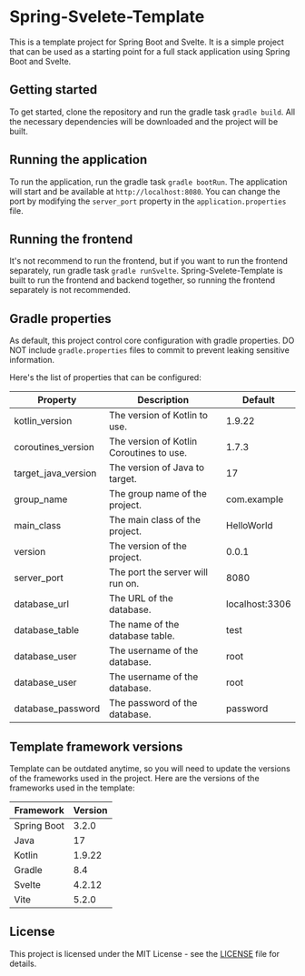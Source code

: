 # Spring-Svelete-Template

This is a template project for Spring Boot and Svelte. It is a simple project that can be used as a starting point for a
full stack application using Spring Boot and Svelte.

## Getting started

To get started, clone the repository and run the gradle task `gradle build`.
All the necessary dependencies will be downloaded and the project will be built.

## Running the application

To run the application, run the gradle task `gradle bootRun`.
The application will start and be available at `http://localhost:8080`.
You can change the port by modifying the `server_port` property in the `application.properties` file.

## Running the frontend

It's not recommend to run the frontend, but if you want to run the frontend separately, run gradle
task `gradle runSvelte`.
Spring-Svelete-Template is built to run the frontend and backend together, so running the frontend separately is not
recommended.

## Gradle properties

As default, this project control core configuration with gradle properties.
DO NOT include `gradle.properties` files to commit to prevent leaking sensitive information.

Here's the list of properties that can be configured:

| Property            | Description                              | Default        |
|---------------------|------------------------------------------|----------------|
| kotlin_version      | The version of Kotlin to use.            | 1.9.22         | 
| coroutines_version  | The version of Kotlin Coroutines to use. | 1.7.3          | 
| target_java_version | The version of Java to target.           | 17             | 
| group_name          | The group name of the project.           | com.example    |
| main_class          | The main class of the project.           | HelloWorld     |
| version             | The version of the project.              | 0.0.1          |
| server_port         | The port the server will run on.         | 8080           |
| database_url        | The URL of the database.                 | localhost:3306 |
| database_table      | The name of the database table.          | test           |
| database_user       | The username of the database.            | root           |
| database_user       | The username of the database.            | root           |
| database_password   | The password of the database.            | password       |

## Template framework versions

Template can be outdated anytime, so you will need to update the versions of the frameworks used in the project.
Here are the versions of the frameworks used in the template:

| Framework   | Version |
|-------------|---------|
| Spring Boot | 3.2.0   |
| Java        | 17      |
| Kotlin      | 1.9.22  |
| Gradle      | 8.4     |
| Svelte      | 4.2.12  |
| Vite        | 5.2.0   |

## License

This project is licensed under the MIT License - see the [LICENSE](LICENSE) file for details.